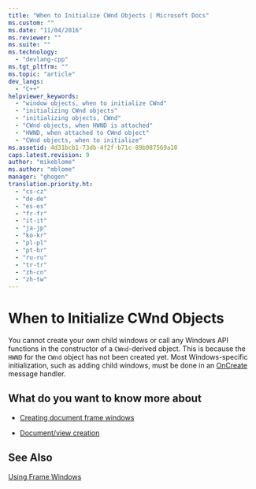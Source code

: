 ```yaml
---
title: "When to Initialize CWnd Objects | Microsoft Docs"
ms.custom: ""
ms.date: "11/04/2016"
ms.reviewer: ""
ms.suite: ""
ms.technology: 
  - "devlang-cpp"
ms.tgt_pltfrm: ""
ms.topic: "article"
dev_langs: 
  - "C++"
helpviewer_keywords: 
  - "window objects, when to initialize CWnd"
  - "initializing CWnd objects"
  - "initializing objects, CWnd"
  - "CWnd objects, when HWND is attached"
  - "HWND, when attached to CWnd object"
  - "CWnd objects, when to initialize"
ms.assetid: 4d31bcb1-73db-4f2f-b71c-89b087569a10
caps.latest.revision: 9
author: "mikeblome"
ms.author: "mblome"
manager: "ghogen"
translation.priority.ht: 
  - "cs-cz"
  - "de-de"
  - "es-es"
  - "fr-fr"
  - "it-it"
  - "ja-jp"
  - "ko-kr"
  - "pl-pl"
  - "pt-br"
  - "ru-ru"
  - "tr-tr"
  - "zh-cn"
  - "zh-tw"
---
```

# When to Initialize CWnd Objects
You cannot create your own child windows or call any Windows API functions in the constructor of a `CWnd`-derived object. This is because the `HWND` for the `CWnd` object has not been created yet. Most Windows-specific initialization, such as adding child windows, must be done in an [OnCreate](../mfc/reference/cwnd-class.md#cwnd__oncreate) message handler.  
  
## What do you want to know more about  
  
-   [Creating document frame windows](../mfc/creating-document-frame-windows.md)  
  
-   [Document/view creation](../mfc/document-view-creation.md)  
  
## See Also  
 [Using Frame Windows](../mfc/using-frame-windows.md)

